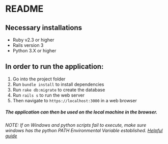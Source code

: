 # README

## Necessary installations 
- Ruby v2.3 or higher 
- Rails version 3
- Python 3.X or higher

## In order to run the application:
1. Go into the project folder
2. Run `bundle install` to install dependencies
3. Run `rake db:migrate` to create the database
4. Run `rails s` to run the web server
5. Then navigate to `https://localhost:3000` in a web browser

##### The application can then be used on the local machine in the browser.

*NOTE: If on Windows and python scripts fail to execute, make sure windows has the python PATH Environmental Variable established. [Helpful guide](https://www.pythoncentral.io/add-python-to-path-python-is-not-recognized-as-an-internal-or-external-command/)*

